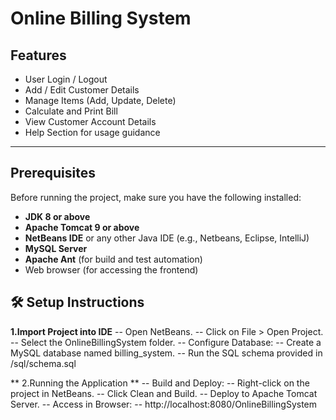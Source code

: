 #  Online Billing System

##  Features

- User Login / Logout
- Add / Edit Customer Details
- Manage Items (Add, Update, Delete)
- Calculate and Print Bill
- View Customer Account Details
- Help Section for usage guidance

---

##  Prerequisites

Before running the project, make sure you have the following installed:

- **JDK 8 or above**
- **Apache Tomcat 9 or above**
- **NetBeans IDE** or any other Java IDE (e.g., Netbeans, Eclipse, IntelliJ)
- **MySQL Server**
- **Apache Ant** (for build and test automation)
- Web browser (for accessing the frontend)


## 🛠️ Setup Instructions
**1.Import Project into IDE**
-- Open NetBeans.
-- Click on File > Open Project.
-- Select the OnlineBillingSystem folder.
-- Configure Database:
-- Create a MySQL database named billing_system.
-- Run the SQL schema provided in /sql/schema.sql 

** 2.Running the Application **
-- Build and Deploy:
-- Right-click on the project in NetBeans.
-- Click Clean and Build.
-- Deploy to Apache Tomcat Server.
-- Access in Browser:
-- http://localhost:8080/OnlineBillingSystem
